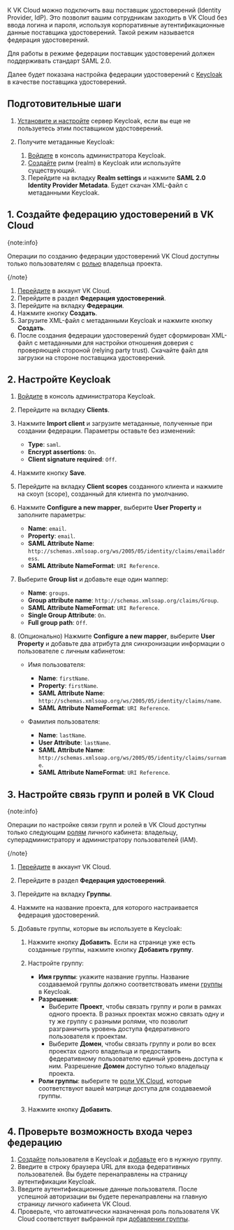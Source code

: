 К VK Cloud можно подключить ваш поставщик удостоверений (Identity Provider, IdP). Это позволит вашим сотрудникам заходить в VK Cloud без ввода логина и пароля, используя корпоративные аутентификационные данные поставщика удостоверений. Такой режим называется федерация удостоверений.

Для работы в режиме федерации поставщик удостоверений должен поддерживать стандарт SAML 2.0.

Далее будет показана настройка федерации удостоверений c [Keycloak](https://www.keycloak.org) в качестве поставщика удостоверений.

## Подготовительные шаги

1. [Установите и настройте](https://www.keycloak.org/guides) сервер Keycloak, если вы еще не пользуетесь этим поставщиком удостоверений.
1. Получите метаданные Keycloak:

    1. [Войдите](https://www.keycloak.org/docs/latest/server_admin/index.html#using-the-admin-console) в консоль администратора Keycloak.
    1. [Создайте](https://www.keycloak.org/docs/latest/server_admin/index.html#proc-creating-a-realm_server_administration_guide) рилм (realm) в Keycloak или используйте существующий.
    1. Перейдите на вкладку **Realm settings** и нажмите **SAML 2.0 Identity Provider Metadata**. Будет скачан XML-файл с метаданными Keycloak.

## 1. Создайте федерацию удостоверений в VK Cloud

{note:info}

Операции по созданию федерации удостоверений VK Cloud доступны только пользователям с [ролью](../../../account/concepts/rolesandpermissions) владельца проекта.

{/note}

1. [Перейдите](https://cloud.vk.com/account) в аккаунт VK Cloud.
1. Перейдите в раздел **Федерация удостоверений**.
1. Перейдите на вкладку **Федерации**.
1. Нажмите кнопку **Создать**.
1. Загрузите XML-файл с метаданными Keycloak и нажмите кнопку **Создать**.
1. После создания федерации удостоверений будет сформирован XML-файл с метаданными для настройки отношения доверия с проверяющей стороной (relying party trust). Скачайте файл для загрузки на стороне поставщика удостоверений.

## 2. Настройте Keycloak

1. [Войдите](https://www.keycloak.org/docs/latest/server_admin/index.html#using-the-admin-console) в консоль администратора Keycloak.
1. Перейдите на вкладку **Clients**.
1. Нажмите **Import client** и загрузите метаданные, полученные при создании федерации. Параметры оставьте без изменений:

    * **Type**: `saml`.
    * **Encrypt assertions**: `On`.
    * **Client signature required**: `Off`.

1. Нажмите кнопку **Save**.
1. Перейдите на вкладку **Client scopes** созданного клиента и нажмите на скоуп (scope), созданный для клиента по умолчанию.
1. Нажмите **Configure a new mapper**, выберите **User Property** и заполните параметры:

    * **Name**: `email`.
    * **Property**: `email`.
    * **SAML Attribute Name**: `http://schemas.xmlsoap.org/ws/2005/05/identity/claims/emailaddress`.
    * **SAML Attribute NameFormat**: `URI Reference`.

1. Выберите **Group list** и добавьте еще один маппер:

    * **Name**: `groups`.
    * **Group attribute name**: `http://schemas.xmlsoap.org/claims/Group`.
    * **SAML Attribute NameFormat**: `URI Reference`.
    * **Single Group Attribute**: `On`.
    * **Full group path**: `Off`.

1. (Опционально) Нажмите **Configure a new mapper**, выберите **User Property** и добавьте два атрибута для синхронизации информации о пользователе с личным кабинетом:

    * Имя пользователя:

        * **Name**: `firstName`.
        * **Property**: `firstName`.
        * **SAML Attribute Name**: `http://schemas.xmlsoap.org/ws/2005/05/identity/claims/name`.
        * **SAML Attribute NameFormat**: `URI Reference`.

    * Фамилия пользователя:

        * **Name**: `lastName`.
        * **User Attribute**: `lastName`.
        * **SAML Attribute Name**: `http://schemas.xmlsoap.org/ws/2005/05/identity/claims/surname`.
        * **SAML Attribute NameFormat**: `URI Reference`.

## 3. Настройте связь групп и ролей в VK Cloud

{note:info}

Операции по настройке связи групп и ролей в VK Cloud доступны только следующим [ролям](../../../account/concepts/rolesandpermissions) личного кабинета: владельцу, суперадминистратору и администратору пользователей (IAM).

{/note}

1. [Перейдите](https://cloud.vk.com/account) в аккаунт VK Cloud.
1. Перейдите в раздел **Федерация удостоверений**.
1. Перейдите на вкладку **Группы**.
1. Нажмите на название проекта, для которого настраивается федерация удостоверений.
1. Добавьте группы, которые вы используете в Keycloak:

    1. Нажмите кнопку **Добавить**. Если на странице уже есть созданные группы, нажмите кнопку **Добавить группу**.
    1. Настройте группу:

        * **Имя группы**: укажите название группы. Название создаваемой группы должно соответствовать имени [группы](https://www.keycloak.org/docs/latest/server_admin/index.html#proc-managing-groups_server_administration_guide) в Keycloak.
        * **Разрешения**:
           * Выберите **Проект**, чтобы связать группу и роли в рамках одного проекта. В разных проектах можно связать одну и ту же группу с разными ролями, что позволит разграничить уровень доступа федеративного пользователя к проектам.
           * Выберите **Домен**, чтобы связать группу и роли во всех проектах одного владельца и предоставить федеративному пользователю единый уровень доступа к ним. Разрешение **Домен** доступно только владельцу проекта.
        * **Роли группы**: выберите те [роли VK Cloud](../../../account/concepts/rolesandpermissions), которые соответствуют вашей матрице доступа для создаваемой группы.

    1. Нажмите кнопку **Добавить**.

## 4. Проверьте возможность входа через федерацию

1. [Создайте](https://www.keycloak.org/docs/latest/server_admin/index.html#proc-creating-user_server_administration_guide) пользователя в Keycloak и [добавьте](https://www.keycloak.org/docs/latest/server_admin/index.html#proc-managing-groups_server_administration_guide) его в нужную группу.
1. Введите в строку браузера URL для входа федеративных пользователей. Вы будете перенаправлены на страницу аутентификации Keycloak.
1. Введите аутентификационные данные пользователя. После успешной авторизации вы будете перенаправлены на главную страницу личного кабинета VK Cloud.
1. Проверьте, что автоматически назначенная роль пользователя VK Cloud соответствует выбранной при [добавлении группы](#3_nastroyte_svyaz_grupp_i_roley_v_vk_cloud).
